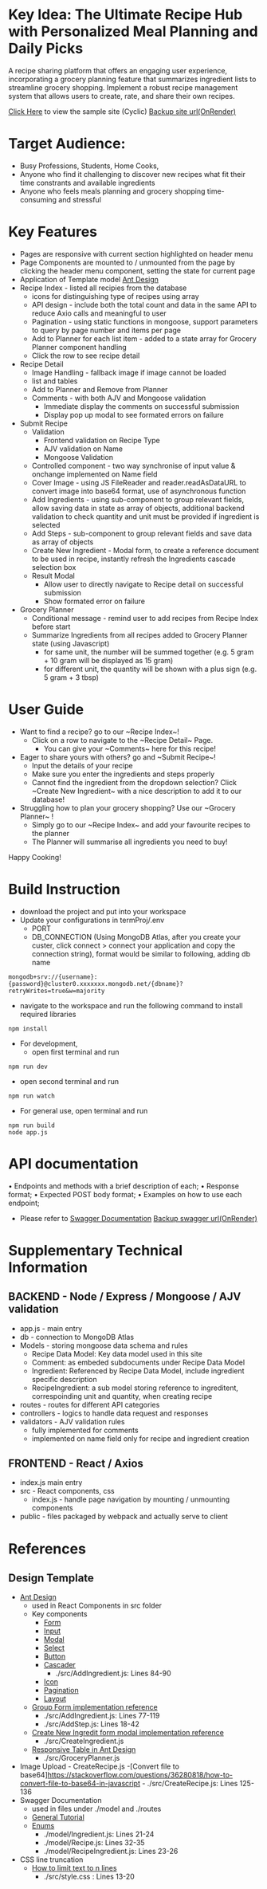 # Key Idea: The Ultimate Recipe Hub with Personalized Meal Planning and Daily Picks
A recipe sharing platform that offers an engaging user experience, incorporating a grocery planning feature that summarizes ingredient lists to streamline grocery shopping. 
Implement a robust recipe management system that allows users to create, rate, and share their own recipes.

[Click Here](https://prussian-blue-elephant-vest.cyclic.app) to view the sample site (Cyclic)
[Backup site url(OnRender)](https://two600-sliu010.onrender.com)



# Target Audience:   
- Busy Professions, Students, Home Cooks, 
- Anyone who find it challenging to discover new recipes what fit their time constrants and available ingredients
- Anyone who feels meals planning and grocery shopping time-consuming and stressful

# Key Features
- Pages are responsive with current section highlighted on header menu
- Page Components are mounted to / unmounted from the page by clicking the header menu component, setting the state for current page
- Application of Template model [Ant Design](https://ant.design/components/overview) 
- Recipe Index - listed all recipies from the database
    - icons for distinguishing type of recipes using array
    - API design - include both the total count and data in the same API to reduce Axio calls and meaningful to user
    - Pagination - using static functions in mongoose, support parameters to query by page number and items per page
    - Add to Planner for each list item - added to a state array for Grocery Planner component handling
    - Click the row to see recipe detail
- Recipe Detail
    - Image Handling - fallback image if image cannot be loaded
    - list and tables
    - Add to Planner and Remove from Planner
    - Comments - with both AJV and Mongoose validation
        - Immediate display the comments on successful submission
        - Display pop up modal to see formated errors on failure
- Submit Recipe
    - Validation
        - Frontend validation on Recipe Type
        - AJV validation on Name
        - Mongoose Validation
    - Controlled component - two way synchronise of input value & onchange implemented on Name field
    - Cover Image - using JS FileReader and reader.readAsDataURL to convert image into base64 format, use of asynchronous function
    - Add Ingredients - using sub-component to group relevant fields, allow saving data in state as array of objects, additional backend validation to check quantity and unit must be provided if ingredient is selected
    - Add Steps - sub-component to group relevant fields and save data as array of objects
    - Create New Ingredient - Modal form, to create a reference document to be used in recipe, instantly refresh the Ingredients cascade selection box
    - Result Modal
        - Allow user to directly navigate to Recipe detail on successful submission
        - Show formated error on failure
- Grocery Planner
    - Conditional message - remind user to add recipes from Recipe Index before start
    - Summarize Ingredients from all recipes added to Grocery Planner state (using Javascript)
        - for same unit, the number will be summed together (e.g. 5 gram + 10 gram will be displayed as 15 gram)
        - for different unit, the quantity will be shown with a plus sign (e.g. 5 gram + 3 tbsp)

# User Guide
- Want to find a recipe? go to our ~Recipe Index~!
    - Click on a row to navigate to the ~Recipe Detail~ Page.
        - You can give your ~Comments~ here for this recipe!
- Eager to share yours with others? go and ~Submit Recipe~!
    - Input the details of your recipe
    - Make sure you enter the ingredients and steps properly
    - Cannot find the ingredient from the dropdown selection? Click ~Create New Ingredient~ with a nice description to add it to our database!
- Struggling how to plan your grocery shopping? Use our ~Grocery Planner~ !
    - Simply go to our ~Recipe Index~ and add your favourite recipes to the planner
    - The Planner will summarise all ingredients you need to buy!

Happy Cooking!



# Build Instruction
- download the project and put into your workspace
- Update your configurations in termProj/.env
    - PORT
    - DB_CONNECTION (Using MongoDB Atlas, after you create your custer, click connect > connect your application and copy the connection string), format would be similar to following, adding db name
```
mongodb+srv://{username}:{password}@cluster0.xxxxxxx.mongodb.net/{dbname}?retryWrites=true&w=majority
```


- navigate to the workspace and run the following command to install required libraries
```
npm install
```
- For development, 
  - open first terminal and run 
```
npm run dev
```
  - open second terminal and run 
```
npm run watch
```

- For general use, open terminal and run 
```
npm run build
node app.js
```

# API documentation 
• Endpoints and methods with a brief description of each;
• Response format;
• Expected POST body format;
• Examples on how to use each endpoint;
- Please refer to [Swagger Documentation](https://prussian-blue-elephant-vest.cyclic.app/api-docs)
[Backup swagger url(OnRender)](https://two600-sliu010.onrender.com/api-docs)


# Supplementary Technical Information
## BACKEND - Node / Express / Mongoose / AJV validation
- app.js - main entry
- db - connection to MongoDB Atlas
- Models - storing mongoose data schema and rules
    - Recipe Data Model: Key data model used in this site
    - Comment: as embeded subdocuments under Recipe Data Model
    - Ingredient: Referenced by Recipe Data Model, include ingredient specific description
    - RecipeIngredient: a sub model storing reference to ingreditent, correspoinding unit and quantity, when creating recipe
- routes - routes for different API categories
- controllers - logics to handle data request and responses
- validators - AJV validation rules
    - fully implemented for comments
    - implemented on name field only for recipe and ingredient creation

## FRONTEND - React / Axios
- index.js main entry
- src - React components, css
    - index.js - handle page navigation by mounting / unmounting components
- public - files packaged by webpack and actually serve to client

  
# References
## Design Template
- [Ant Design](https://ant.design/components/overview) 
    - used in React Components in src folder
    - Key components
        - [Form](https://ant.design/components/form)
        - [Input](https://ant.design/components/input)
        - [Modal](https://ant.design/components/modal)
        - [Select](https://ant.design/components/select)
        - [Button](https://ant.design/components/button)
        - [Cascader](https://ant.design/components/cascader)
            - ./src/AddIngredient.js: Lines 84-90
        - [Icon](https://ant.design/components/icon)
        - [Pagination](https://ant.design/components/pagination)
        - [Layout](https://ant.design/components/layout)
    - [Group Form implementation reference](https://codesandbox.io/s/heuristic-roentgen-mu0ot?file=/src/GroupForm.js)
        - ./src/AddIngredient.js: Lines 77-119
        - ./src/AddStep.js: Lines 18-42
    - [Create New Ingredit form modal implementation reference](//https://codesandbox.io/s/6wkkjwzw3k?file=/index.js:354-1330)
        - ./src/CreateIngredient.js
    - [Responsive Table in Ant Design](https://codesandbox.io/s/responsive-sample-forked-yji5do?file=/index.js:1034-1177)
        - ./src/GroceryPlanner.js
- Image Upload - CreateRecipe.js
    -[Convert file to base64]https://stackoverflow.com/questions/36280818/how-to-convert-file-to-base64-in-javascript
        - ./src/CreateRecipe.js: Lines 125-136
- Swagger Documentation
    - used in files under ./model and ./routes
    - [General Tutorial](https://blog.logrocket.com/documenting-express-js-api-swagger/)
    - [Enums](https://swagger.io/docs/specification/data-models/enums/)
        - ./model/Ingredient.js: Lines 21-24
        - ./model/Recipe.js: Lines 32-35
        - ./model/RecipeIngredient.js: Lines 23-26 
- CSS line truncation
    - [How to limit text to n lines](https://albertwalicki.com/learn/solutions/how-to-limit-text-to-n-lines)
        - ./src/style.css : Lines 13-20



